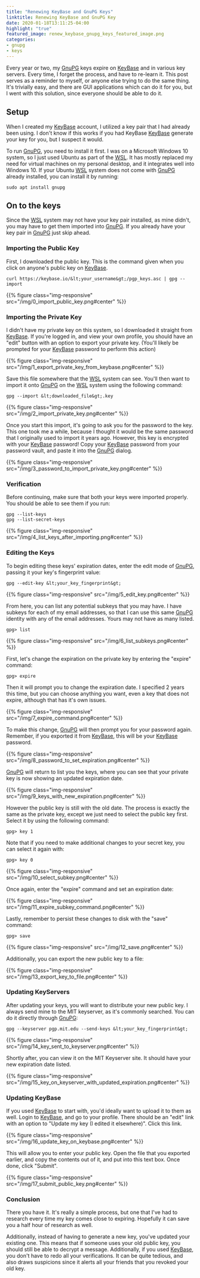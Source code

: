 ```yaml
---
title: "Renewing KeyBase and GnuPG Keys"
linktitle: Renewing KeyBase and GnuPG Key
date: 2020-01-18T13:11:25-04:00
highlight: "true"
featured_image: renew_keybase_gnupg_keys_featured_image.png
categories:
- gnupg
- keys
---
```


Every year or two, my [GnuPG](https://gnupg.org/) keys expire on [KeyBase](https://keybase.io/mandreko) and in various key servers. Every time, I forget the process, and have to re-learn it. This post serves as a reminder to myself, or anyone else trying to do the same thing. It's trivially easy, and there are GUI applications which can do it for you, but I went with this solution, since everyone should be able to do it.

<!-- more -->

## Setup

When I created my [KeyBase](https://keybase.io) account, I utilized a key pair that I had already been using. I don't know if this works if you had KeyBase [KeyBase](https://keybase.io) generate your key for you, but I suspect it would.

To run [GnuPG](https://gnupg.org/), you need to install it first. I was on a Microsoft Windows 10 system, so I just used Ubuntu as part of the [WSL](https://docs.microsoft.com/en-us/windows/wsl/install-win10). It has mostly replaced my need for virtual machines on my personal desktop, and it integrates well into Windows 10. If your Ubuntu [WSL](https://docs.microsoft.com/en-us/windows/wsl/install-win10) system does not come with [GnuPG](https://gnupg.org/) already installed, you can install it by running:

```
sudo apt install gnupg
```

## On to the keys

Since the [WSL](https://docs.microsoft.com/en-us/windows/wsl/install-win10) system may not have your key pair installed, as mine didn't, you may have to get them imported into [GnuPG](https://gnupg.org/). If you already have your key pair in [GnuPG](https://gnupg.org/) just skip ahead.

### Importing the Public Key

First, I downloaded the public key. This is the command given when you click on anyone's public key on [KeyBase](https://keybase.io). 

```
curl https://keybase.io/&lt;your_username&gt;/pgp_keys.asc | gpg --import
```

{{% figure class="img-responsive" src="/img/0_import_public_key.png#center" %}}

### Importing the Private Key

I didn't have my private key on this system, so I downloaded it straight from [KeyBase](https://keybase.io). If you're logged in, and view your own profile, you should have an "edit" button with an option to export your private key. (You'll likely be prompted for your [KeyBase](https://keybase.io) password to perform this action)

{{% figure class="img-responsive" src="/img/1_export_private_key_from_keybase.png#center" %}}

Save this file somewhere that the [WSL](https://docs.microsoft.com/en-us/windows/wsl/install-win10) system can see. You'll then want to import it onto [GnuPG](https://gnupg.org/) on the [WSL](https://docs.microsoft.com/en-us/windows/wsl/install-win10) system using the following command:

```
gpg --import &lt;downloaded_file&gt;.key
```

{{% figure class="img-responsive" src="/img/2_import_private_key.png#center" %}}

Once you start this import, it's going to ask you for the password to the key. This one took me a while, because I thought it would be the same password that I originally used to import it years ago. However, this key is encrypted with your [KeyBase](https://keybase.io) password! Copy your [KeyBase](https://keybase.io) password from your password vault, and paste it into the [GnuPG](https://gnupg.org/) dialog.

{{% figure class="img-responsive" src="/img/3_password_to_import_private_key.png#center" %}}

### Verification

Before continuing, make sure that both your keys were imported properly. You should be able to see them if you run:

```
gpg --list-keys
gpg --list-secret-keys
```

{{% figure class="img-responsive" src="/img/4_list_keys_after_importing.png#center" %}}

### Editing the Keys

To begin editing these keys' expiration dates, enter the edit mode of [GnuPG](https://gnupg.org/), passing it your key's fingerprint value:

```
gpg --edit-key &lt;your_key_fingerprint&gt;
```
{{% figure class="img-responsive" src="/img/5_edit_key.png#center" %}}

From here, you can list any potential subkeys that you may have. I have subkeys for each of my email addresses, so that I can use this same [GnuPG](https://gnupg.org/) identity with any of the email addresses. Yours may not have as many listed.

```
gpg> list
```

{{% figure class="img-responsive" src="/img/6_list_subkeys.png#center" %}}

First, let's change the expiration on the private key by entering the "expire" command:

```
gpg> expire
```

Then it will prompt you to change the expiration date. I specified 2 years this time, but you can choose anything you want, even a key that does not expire, although that has it's own issues.

{{% figure class="img-responsive" src="/img/7_expire_command.png#center" %}}

To make this change, [GnuPG](https://gnupg.org/) will then prompt you for your password again. Remember, if you exported it from [KeyBase](https://keybase.io), this will be your [KeyBase](https://keybase.io) password. 

{{% figure class="img-responsive" src="/img/8_password_to_set_expiration.png#center" %}}

[GnuPG](https://gnupg.org/) will return to list you the keys, where you can see that your private key is now showing an updated expiration date. 

{{% figure class="img-responsive" src="/img/9_keys_with_new_expiration.png#center" %}}

However the public key is still with the old date. The process is exactly the same as the private key, except we just need to select the public key first. Select it by using the following command:

```
gpg> key 1
```

Note that if you need to make additional changes to your secret key, you can select it again with:
```
gpg> key 0
```

{{% figure class="img-responsive" src="/img/10_select_subkey.png#center" %}}

Once again, enter the "expire" command and set an expiration date:

{{% figure class="img-responsive" src="/img/11_expire_subkey_command.png#center" %}}

Lastly, remember to persist these changes to disk with the "save" command:

```
gpg> save
```

{{% figure class="img-responsive" src="/img/12_save.png#center" %}}

Additionally, you can export the new public key to a file:

{{% figure class="img-responsive" src="/img/13_export_key_to_file.png#center" %}}

### Updating KeyServers

After updating your keys, you will want to distribute your new public key. I always send mine to the MIT keyserver, as it's commonly searched. You can do it directly through [GnuPG](https://gnupg.org/):

```
gpg --keyserver pgp.mit.edu --send-keys &lt;your_key_fingerprint&gt;
```

{{% figure class="img-responsive" src="/img/14_key_sent_to_keyserver.png#center" %}}

Shortly after, you can view it on the MIT Keyserver site. It should have your new expiration date listed.

{{% figure class="img-responsive" src="/img/15_key_on_keyserver_with_updated_expiration.png#center" %}}

### Updating KeyBase

If you used [KeyBase](https://keybase.io) to start with, you'd ideally want to upload it to them as well. Login to [KeyBase](https://keybase.io), and go to your profile. There should be an "edit" link with an option to "Update my key (I edited it elsewhere)". Click this link.

{{% figure class="img-responsive" src="/img/16_update_key_on_keybase.png#center" %}}

This will allow you to enter your public key. Open the file that you exported earlier, and copy the contents out of it, and put into this text box. Once done, click "Submit".

{{% figure class="img-responsive" src="/img/17_submit_public_key.png#center" %}}

### Conclusion

There you have it. It's really a simple process, but one that I've had to research every time my key comes close to expiring. Hopefully it can save you a half hour of research as well. 

Additionally, instead of having to generate a new key, you've updated your existing one. This means that if someone uses your old public key, you should still be able to decrypt a message. Additionally, if you used [KeyBase](https://keybase.io), you don't have to redo all your verifications. It can be quite tedious, and also draws suspicions since it alerts all your friends that you revoked your old key.
